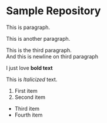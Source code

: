 # Sample Repository

This is paragraph.

This is another paragraph.

This is the third paragraph.  
And this is newline on third paragraph

I just love **bold text**

This is *Italicized* text.

1. First item
2. Second item

- Third item
- Fourth item

